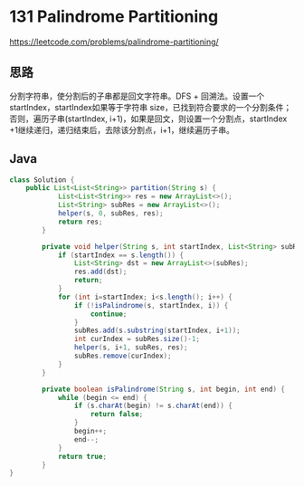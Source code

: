 # 131 Palindrome Partitioning

https://leetcode.com/problems/palindrome-partitioning/



## 思路

分割字符串，使分割后的子串都是回文字符串。DFS + 回溯法。设置一个startIndex，startIndex如果等于字符串 size，已找到符合要求的一个分割条件；否则，遍历子串(startIndex, i+1)，如果是回文，则设置一个分割点，startIndex +1继续递归，递归结束后，去除该分割点，i+1，继续遍历子串。

## Java

```java
class Solution {
    public List<List<String>> partition(String s) {
            List<List<String>> res = new ArrayList<>();
            List<String> subRes = new ArrayList<>();
            helper(s, 0, subRes, res);
            return res;
        }

        private void helper(String s, int startIndex, List<String> subRes, List<List<String>> res) {
            if (startIndex == s.length()) {
                List<String> dst = new ArrayList<>(subRes);
                res.add(dst);
                return;
            }
            for (int i=startIndex; i<s.length(); i++) {
                if (!isPalindrome(s, startIndex, i)) {
                    continue;
                }
                subRes.add(s.substring(startIndex, i+1));
                int curIndex = subRes.size()-1;
                helper(s, i+1, subRes, res);
                subRes.remove(curIndex);
            }
        }

        private boolean isPalindrome(String s, int begin, int end) {
            while (begin <= end) {
                if (s.charAt(begin) != s.charAt(end)) {
                    return false;
                }
                begin++;
                end--;
            }
            return true;
        }
}
```

